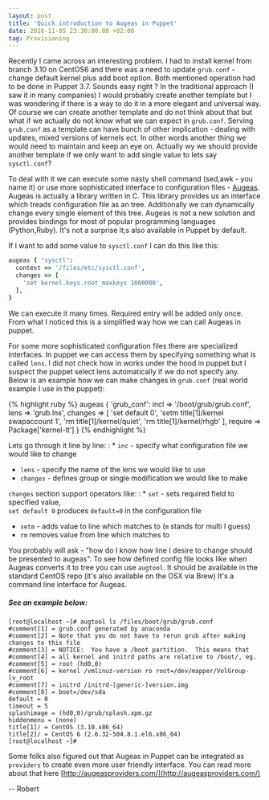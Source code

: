 ```yaml
---
layout: post
title: 'Quick introduction to Augeas in Puppet'
date: 2016-11-05 23:30:00.00 +02:00
tag: Provisioning
---
```

Recently I came across an interesting problem. I had to install kernel
from branch 3.10 on CentOS6 and there was a need to update `grub.conf` - change default kernel plus add boot option.
Both mentioned operation had to be done in Puppet 3.7. Sounds easy right ?
In the traditional approach (I saw it in many companies) I would probably 
create another template but I was wondering if there is a way to do it in a 
more elegant and universal way. Of course we can create another template 
and do not think about that but what if we actually do not know what we can expect 
in `grub.conf`. Serving `grub.conf` as a template can have bunch of other 
implication - dealing with updates, mixed versions of kernels ect.
In other words another thing we would need to maintain and keep an eye on.
Actually wy we should provide another template if we only want to add single value
to lets say `sysctl.conf`? 

To deal with it we can execute some nasty shell command (sed,awk - you name it)
or use more sophisticated interface to configuration files - [Augeas](http://augeas.net/). 
Augeas is actually a library written in C. This library provides us an interface which treads 
configuration file as an tree. Additionally we can dynamically change every single element of this tree. 
Augeas is not a new solution and provides bindings for most of popular programming languages (Python,Ruby).
It's not a surprise it;s also available in Puppet by default. 

If I want to add some value to `sysctl.conf` I can do this like this:

```ruby
augeas { "sysctl":
  context => '/files/etc/sysctl.conf',
  changes => [
    'set kernel.keys.root_maxkeys 1000000',
  ],
}
```
We can execute it many times. Required entry will be added only once. 
From what I noticed this is a simplified way how we can call Augeas in puppet. 

For some more sophisticated configuration files there are specialized interfaces.
In puppet we can access them by specifying something what is called `lens`.
I did not check how in works under the hood in puppet but I suspect the puppet 
select lens automatically if we do not specify any.
Below is an example how we can make changes in `grub.conf` (real world example I use in the puppet):

{% highlight ruby %}
augeas { 'grub_conf':
  incl    => '/boot/grub/grub.conf',
  lens    => 'grub.lns',
  changes => [
    'set default 0',
    'setm  title[1]/kernel swapaccount 1',
    'rm  title[1]/kernel/quiet',
    'rm  title[1]/kernel/rhgb'
    ],
  require => Package['kernel-lt']
}
{% endhighlight %}


Lets go through it line by line:
  : * `inc` - specify what configuration file we would like to change
  * `lens` - specify the name of the lens we would like to use
  * `changes` - defines group or single modification we would like to make

`changes` section support operators like:
  : * `set` - sets required field to specified value,      
    `set default 0` produces `default=0` in the configuration file
  * `setm` - adds value to line which matches to (`m` stands for multi I guess)
  * `rm` removes value from line which matches to


You probably will ask - "how do I know how line I desire to change should be presented to augeas".
To see how defined config file looks like when Augeas converts it to tree you can use `augtool`.
It should be available in the standard CentOS repo (it's also available on the OSX via Brew)
It's a command line interface for Augeas. 

##### See an example below: #

```
[root@localhost ~]# augtool ls /files/boot/grub/grub.conf
#comment[1] = grub.conf generated by anaconda
#comment[2] = Note that you do not have to rerun grub after making changes to this file
#comment[3] = NOTICE:  You have a /boot partition.  This means that
#comment[4] = all kernel and initrd paths are relative to /boot/, eg.
#comment[5] = root (hd0,0)
#comment[6] = kernel /vmlinuz-version ro root=/dev/mapper/VolGroup-lv_root
#comment[7] = initrd /initrd-[generic-]version.img
#comment[8] = boot=/dev/sda
default = 0
timeout = 5
splashimage = (hd0,0)/grub/splash.xpm.gz
hiddenmenu = (none)
title[1]/ = CentOS (3.10.x86_64)
title[2]/ = CentOS 6 (2.6.32-504.8.1.el6.x86_64)
[root@localhost ~]#
```

Some folks also figured out that Augeas in Puppet can be integrated as `providers` to create even more user friendly interface.
You can read more about that here [http://augeasproviders.com/](http://augeasproviders.com/) 

--
Robert
